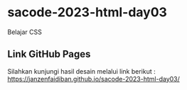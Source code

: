 # sacode-2023-html-day03
Belajar CSS 

## Link GitHub Pages

Silahkan kunjungi hasil desain melalui link berikut : 
https://janzenfaidiban.github.io/sacode-2023-html-day03/